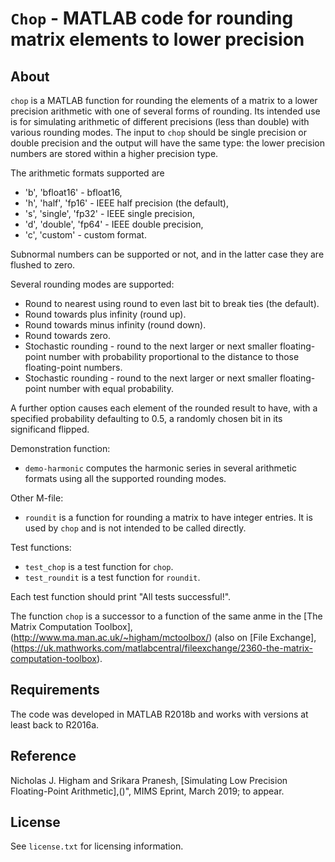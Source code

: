 `Chop` - MATLAB code for rounding matrix elements to lower precision
==========

About
-----

`chop` is a MATLAB function for rounding the elements of a matrix to a
lower precision arithmetic with one of several forms of rounding.  Its
intended use is for simulating arithmetic of different precisions (less
than double) with various rounding modes. The input to `chop` should be
single precision or double precision and the output will have the same
type: the lower precision numbers are stored within a higher precision type.

The arithmetic formats supported are 
-  'b', 'bfloat16'           - bfloat16,
-  'h', 'half', 'fp16'       - IEEE half precision (the default),
-  's', 'single', 'fp32'     - IEEE single precision,
-  'd', 'double', 'fp64'     - IEEE double precision,
-  'c', 'custom'            - custom format.

Subnormal numbers can be supported or not,
and in the latter case they are flushed to zero.

Several rounding modes are supported:
- Round to nearest using round to even last bit to break ties
  (the default).
- Round towards plus infinity (round up).
- Round towards minus infinity (round down).
- Round towards zero.
- Stochastic rounding - round to the next larger or next smaller
  floating-point number with probability proportional to
  the distance to those floating-point numbers.
- Stochastic rounding - round to the next larger or next smaller 
  floating-point number with equal probability.

A further option causes each element of the rounded result 
to have, with a specified probability defaulting to 0.5,
a randomly chosen bit in its significand flipped. 

Demonstration function:
- `demo-harmonic` computes the harmonic series in several arithmetic
   formats using all the supported rounding modes.

Other M-file:

- `roundit` is a function for rounding a matrix to have integer entries.
  It is used by `chop` and is not intended to be called directly.

Test functions:
- `test_chop` is a test function for `chop`.
- `test_roundit` is a test function for `roundit`.

Each test function should print "All tests successful!".

The function `chop` is a successor to a function of the same anme in the
[The Matrix Computation Toolbox],(http://www.ma.man.ac.uk/~higham/mctoolbox/)
(also on
[File Exchange],(https://uk.mathworks.com/matlabcentral/fileexchange/2360-the-matrix-computation-toolbox).

Requirements
---------

The code was developed in MATLAB R2018b and works with versions at least
back to R2016a.

Reference
---------

Nicholas J. Higham and Srikara Pranesh, [Simulating Low Precision
Floating-Point Arithmetic],()", MIMS Eprint, March 2019; to appear.

License
-------

See `license.txt` for licensing information.